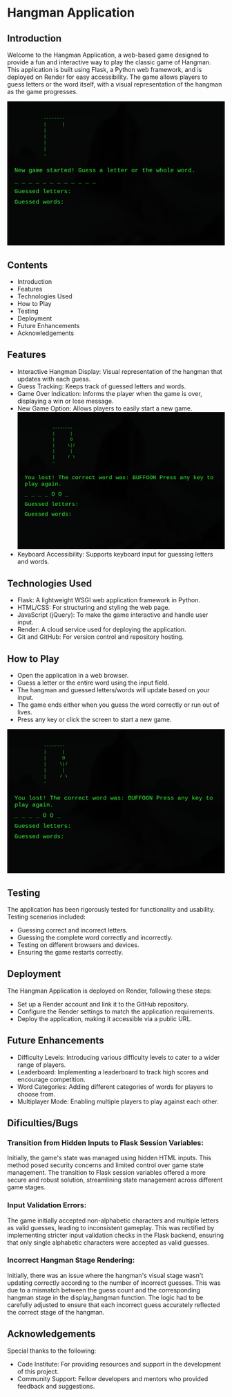 # Hangman Application
## Introduction

Welcome to the Hangman Application, a web-based game designed to provide a fun and interactive way to play the classic game of Hangman. This application is built using Flask, a Python web framework, and is deployed on Render for easy accessibility. The game allows players to guess letters or the word itself, with a visual representation of the hangman as the game progresses.

![New Game](/images/new.png)

## Contents

* Introduction
* Features
* Technologies Used
* How to Play
* Testing
* Deployment
* Future Enhancements
* Acknowledgements

## Features

* Interactive Hangman Display: Visual representation of the hangman that updates with each guess.
* Guess Tracking: Keeps track of guessed letters and words.
* Game Over Indication: Informs the player when the game is over, displaying a win or lose message.
* New Game Option: Allows players to easily start a new game.
![Game lost](/images/lose.png)
* Keyboard Accessibility: Supports keyboard input for guessing letters and words.

## Technologies Used

* Flask: A lightweight WSGI web application framework in Python.
* HTML/CSS: For structuring and styling the web page.
* JavaScript (jQuery): To make the game interactive and handle user input.
* Render: A cloud service used for deploying the application.
* Git and GitHub: For version control and repository hosting.

## How to Play

* Open the application in a web browser.
* Guess a letter or the entire word using the input field.
* The hangman and guessed letters/words will update based on your input.
* The game ends either when you guess the word correctly or run out of lives.
* Press any key or click the screen to start a new game.

![Game lost](/images/lose.png)

## Testing

The application has been rigorously tested for functionality and usability. Testing scenarios included:

* Guessing correct and incorrect letters.
* Guessing the complete word correctly and incorrectly.
* Testing on different browsers and devices.
* Ensuring the game restarts correctly.

## Deployment

The Hangman Application is deployed on Render, following these steps:

* Set up a Render account and link it to the GitHub repository.
* Configure the Render settings to match the application requirements.
* Deploy the application, making it accessible via a public URL.

## Future Enhancements

* Difficulty Levels: Introducing various difficulty levels to cater to a wider range of players.
* Leaderboard: Implementing a leaderboard to track high scores and encourage competition.
* Word Categories: Adding different categories of words for players to choose from.
* Multiplayer Mode: Enabling multiple players to play against each other.

## Dificulties/Bugs

### Transition from Hidden Inputs to Flask Session Variables:
Initially, the game's state was managed using hidden HTML inputs. This method posed security concerns and limited control over game state management. The transition to Flask session variables offered a more secure and robust solution, streamlining state management across different game stages.

### Input Validation Errors:
The game initially accepted non-alphabetic characters and multiple letters as valid guesses, leading to inconsistent gameplay. This was rectified by implementing stricter input validation checks in the Flask backend, ensuring that only single alphabetic characters were accepted as valid guesses.

### Incorrect Hangman Stage Rendering:
Initially, there was an issue where the hangman's visual stage wasn't updating correctly according to the number of incorrect guesses. This was due to a mismatch between the guess count and the corresponding hangman stage in the display_hangman function. The logic had to be carefully adjusted to ensure that each incorrect guess accurately reflected the correct stage of the hangman.

## Acknowledgements

Special thanks to the following:

* Code Institute: For providing resources and support in the development of this project.
* Community Support: Fellow developers and mentors who provided feedback and suggestions.
